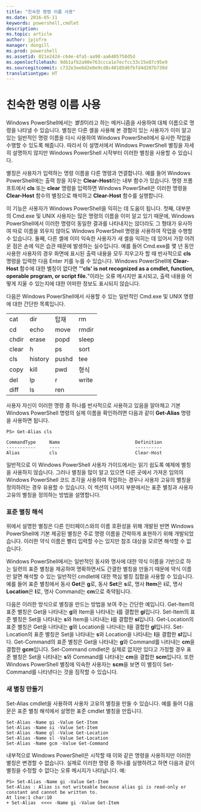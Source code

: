 ```yaml
---
title: "친숙한 명령 이름 사용"
ms.date: 2016-05-11
keywords: powershell,cmdlet
description: 
ms.topic: article
author: jpjofre
manager: dongill
ms.prod: powershell
ms.assetid: 021e2424-c64e-4fa5-aa98-aa6405758d5d
ms.openlocfilehash: 9db1afb2a90e763ccca1e7ecfcc33c15e87c95e9
ms.sourcegitcommit: c732e3ee6d2e0e9cd8c40105d6fbfd4d207b730d
translationtype: HT
---
```

# <a name="using-familiar-command-names"></a>친숙한 명령 이름 사용
Windows PowerShell에서는 *별칭*이라고 하는 메커니즘을 사용하여 대체 이름으로 명령을 나타낼 수 있습니다. 별칭은 다른 셸을 사용해 본 경험이 있는 사용자가 이미 알고 있는 일반적인 명령 이름을 다시 사용하여 Windows PowerShell에서 유사한 작업을 수행할 수 있도록 해줍니다. 따라서 이 설명서에서 Windows PowerShell 별칭을 자세히 설명하지 않지만 Windows PowerShell 시작부터 이러한 별칭을 사용할 수 있습니다.

별칭은 사용자가 입력하는 명령 이름을 다른 명령과 연결합니다. 예를 들어 Windows PowerShell에는 출력 창을 지우는 **Clear-Host**라는 내부 함수가 있습니다. 명령 프롬프트에서 **cls** 또는 **clear** 명령을 입력하면 Windows PowerShell은 이러한 명령을 **Clear-Host** 함수의 별칭으로 해석하고 **Clear-Host** 함수를 실행합니다.

이 기능은 사용자가 Windows PowerShell을 익히는 데 도움이 됩니다. 첫째, 대부분의 Cmd.exe 및 UNIX 사용자는 많은 명령의 이름을 이미 알고 있기 때문에, Windows PowerShell에서 이러한 명령이 동일한 결과를 나타내지는 않더라도 그 형태가 유사하여 따로 이름을 외우지 않아도 Windows PowerShell 명령을 사용하여 작업을 수행할 수 있습니다. 둘째, 다른 셸에 이미 익숙한 사용자가 새 셸을 익히는 데 있어서 가장 어려운 점은 손에 익은 습관 때문에 발생하는 실수입니다. 예를 들어 Cmd.exe를 몇 년 동안 사용한 사용자의 경우 화면에 표시된 출력 내용을 모두 지우고자 할 때 반사적으로 **cls** 명령을 입력한 다음 Enter 키를 누를 수 있습니다. Windows PowerShell에 **Clear-Host** 함수에 대한 별칭이 없다면 "**'cls' is not recognized as a cmdlet, function, operable program, or script file.**"이라는 오류 메시지만 표시되고, 출력 내용을 어떻게 지울 수 있는지에 대한 어떠한 정보도 표시되지 않습니다.

다음은 Windows PowerShell에서 사용할 수 있는 일반적인 Cmd.exe 및 UNIX 명령에 대한 간단한 목록입니다.

|||||
|-|-|-|-|
|cat|dir|탑재|rm|
|cd|echo|move|rmdir|
|chdir|erase|popd|sleep|
|clear|h|ps|sort|
|cls|history|pushd|tee|
|copy|kill|pwd|형식|
|del|lp|r|write|
|diff|ls|ren||

사용자 자신이 이러한 명령 중 하나를 반사적으로 사용하고 있음을 알아채고 기본 Windows PowerShell 명령의 실제 이름을 확인하려면 다음과 같이 **Get-Alias** 명령을 사용하면 됩니다.

```
PS> Get-Alias cls

CommandType     Name                            Definition
-----------     ----                            ----------
Alias           cls                             Clear-Host
```

일반적으로 이 Windows PowerShell 사용자 가이드에서는 읽기 쉽도록 예제에 별칭을 사용하지 않습니다. 그러나 별칭을 많이 알고 있으면 다른 곳에서 가져온 임의의 Windows PowerShell 코드 조각을 사용하여 작업하는 경우나 사용자 고유의 별칭을 정의하려는 경우 유용할 수 있습니다. 이 섹션의 나머지 부분에서는 표준 별칭과 사용자 고유의 별칭을 정의하는 방법을 설명합니다.

### <a name="interpreting-standard-aliases"></a>표준 별칭 해석
위에서 설명한 별칭은 다른 인터페이스와의 이름 호환성을 위해 개발된 반면 Windows PowerShell에 기본 제공된 별칭은 주로 명령 이름을 간략하게 표현하기 위해 개발되었습니다. 이러한 약식 이름은 빨리 입력할 수는 있지만 참조 대상을 모르면 해석할 수 없습니다.

Windows PowerShell에서는 일반적인 동사와 명사에 대한 약식 이름을 기반으로 하는 일련의 표준 별칭을 제공하여 명확하면서도 간결한 별칭을 만들기 때문에 약식 이름만 알면 해석할 수 있는 일반적인 cmdlet에 대한 핵심 별칭 집합을 사용할 수 있습니다. 예를 들어 표준 별칭에서 동사 **Get**은 **g**로, 동사 **Set**은 **s**로, 명사 **Item**은 **i**로, 명사 **Location**은 **l**로, 명사 Command는 **cm**으로 축약됩니다.

다음은 이러한 방식으로 별칭을 만드는 방법을 보여 주는 간단한 예입니다. Get-Item의 표준 별칭은 Get을 나타내는 **g**와 Item을 나타내는 **i**를 결합한 **gi**입니다. Set-Item의 표준 별칭은 Set을 나타내는 **s**와 Item을 나타내는 **i**를 결합한 **si**입니다. Get-Location의 표준 별칭은 Get을 나타내는 **g**와 Location을 나타내는 **l**을 결합한 **gl**입니다. Set-Location의 표준 별칭은 Set을 나타내는 **s**와 Location을 나타내는 **l**을 결합한 **sl**입니다. Get-Command의 표준 별칭은 Get을 나타내는 **g**와 Command를 나타내는 **cm**을 결합한 **gcm**입니다. Set-Command cmdlet은 실제로 없지만 있다고 가정할 경우 표준 별칭은 Set을 나타내는 **s**와 Command를 나타내는 **cm**을 결합한 **scm**입니다. 또한 Windows PowerShell 별칭에 익숙한 사용자는 **scm**을 보면 이 별칭이 Set-Command를 나타낸다는 것을 짐작할 수 있습니다.

### <a name="creating-new-aliases"></a>새 별칭 만들기
Set-Alias cmdlet을 사용하여 사용자 고유의 별칭을 만들 수 있습니다. 예를 들어 다음 문은 표준 별칭 해석에서 설명한 표준 cmdlet 별칭을 만듭니다.

```
Set-Alias -Name gi -Value Get-Item
Set-Alias -Name si -Value Set-Item
Set-Alias -Name gl -Value Get-Location
Set-Alias -Name sl -Value Set-Location
Set-Alias -Name gcm -Value Get-Command
```

내부적으로 Windows PowerShell은 시작할 때 이와 같은 명령을 사용하지만 이러한 별칭은 변경할 수 없습니다. 실제로 이러한 명령 중 하나를 실행하려고 하면 다음과 같이 별칭을 수정할 수 없다는 오류 메시지가 나타납니다. 예:

```
PS> Set-Alias -Name gi -Value Get-Item
Set-Alias : Alias is not writeable because alias gi is read-only or constant and cannot be written to.
At line:1 char:10
+ Set-Alias  <<<< -Name gi -Value Get-Item
```

